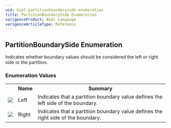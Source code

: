 ```yaml
---
uid: biml-partitionboundaryside-enumeration
title: PartitionBoundarySide Enumeration
varigenceProduct: Biml Langauge
varigenceArticleType: Reference
---
```


## PartitionBoundarySide Enumeration<div class="LanguageSummary"><div class ="SummaryItem">Indicates whether boundary values should be considered the left or right side or the partition.</div></div><div class="EnumValueGroup">### Enumeration Values<table id="EnumValue" class="MemberList"><tbody><tr><th class="MemberTypeIconColumnHeader">&nbsp;</th><th class="MemberNameColumnHeader">Name</th><th class="MemberSummaryColumnHeader">Summary</th></tr><tr class="cd0"><td align="center" class="MemberTypeIcon"><img src="enumValue.png"></img></td><td class="MemberName">Left</td><td class="MemberSummary"><div class ="SummaryItem">Indicates that a partition boundary value defines the left side of the boundary.</div></td></tr><tr class="cd1"><td align="center" class="MemberTypeIcon"><img src="enumValue.png"></img></td><td class="MemberName">Right</td><td class="MemberSummary"><div class ="SummaryItem">Indicates that a partition boundary value defines the right side of the boundary.</div></td></tr></tbody></table></div>